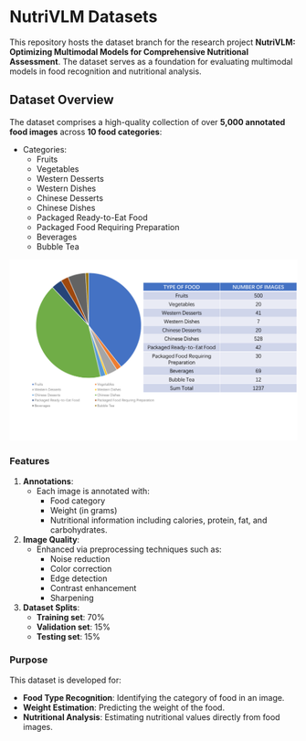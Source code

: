 # NutriVLM Datasets
This repository hosts the dataset branch for the research project **NutriVLM: Optimizing Multimodal Models for Comprehensive Nutritional Assessment**. The dataset serves as a foundation for evaluating multimodal models in food recognition and nutritional analysis.

## Dataset Overview

The dataset comprises a high-quality collection of over **5,000 annotated food images** across **10 food categories**:

- Categories:
  - Fruits
  - Vegetables
  - Western Desserts
  - Western Dishes
  - Chinese Desserts
  - Chinese Dishes
  - Packaged Ready-to-Eat Food
  - Packaged Food Requiring Preparation
  - Beverages
  - Bubble Tea

![image-20241121170638636](.\image-20241121170638636.png)

### Features

1. **Annotations**:
   - Each image is annotated with:
     - Food category
     - Weight (in grams)
     - Nutritional information including calories, protein, fat, and carbohydrates.
2. **Image Quality**:
   - Enhanced via preprocessing techniques such as:
     - Noise reduction
     - Color correction
     - Edge detection
     - Contrast enhancement
     - Sharpening
3. **Dataset Splits**:
   - **Training set**: 70%
   - **Validation set**: 15%
   - **Testing set**: 15%

### Purpose

This dataset is developed for:

- **Food Type Recognition**: Identifying the category of food in an image.
- **Weight Estimation**: Predicting the weight of the food.
- **Nutritional Analysis**: Estimating nutritional values directly from food images.
